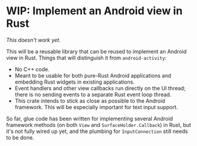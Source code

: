 # WIP: Implement an Android view in Rust

*This doesn't work yet.*

This will be a reusable library that can be reused to implement an Android view in Rust. Things that will distinguish it from `android-activity`:

* No C++ code.
* Meant to be usable for both pure-Rust Android applications and embedding Rust widgets in existing applications.
* Event handlers and other view callbacks run directly on the UI thread; there is no sending events to a separate Rust event loop thread.
* This crate intends to stick as close as possible to the Android framework. This will be especially important for text input support.

So far, glue code has been written for implementing several Android framework methods (on both `View` and `SurfaceHolder.Callback`) in Rust, but it's not fully wired up yet, and the plumbing for `InputConnection` still needs to be done.
